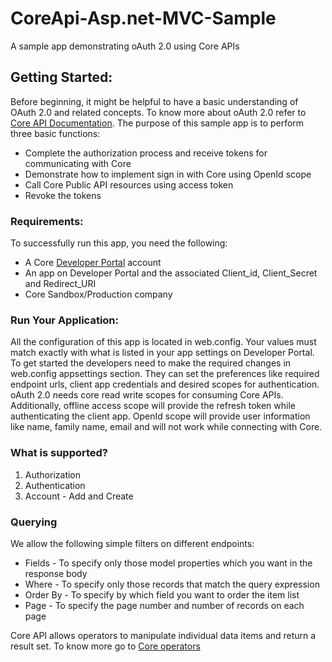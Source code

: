 # CoreApi-Asp.net-MVC-Sample
A sample app demonstrating oAuth 2.0 using Core APIs


## Getting Started:

Before beginning, it might be helpful to have a basic understanding of OAuth 2.0 and related concepts. To know more about oAuth 2.0 refer to [Core API Documentation](https://api-explorer.bqecore.com/docs/authentication-authorization). The purpose of this sample app is to perform three basic functions:
  * Complete the authorization process and receive tokens for communicating with Core
  * Demonstrate how to implement sign in with Core using OpenId scope
  * Call Core Public API resources using access token
  * Revoke the tokens
  
### Requirements:

To successfully run this app, you need the following:
  * A Core [Developer Portal](https://api-developer.bqecore.com/webapp) account
  * An app on Developer Portal and the associated Client_id, Client_Secret and Redirect_URI
  * Core Sandbox/Production company
  
### Run Your Application:

All the configuration of this app is located in web.config. Your values must match exactly with what is listed in your app settings on Developer Portal. To get started the developers need to make the required changes in web.config appsettings section. They can set the preferences like required endpoint urls, client app credentials and desired scopes for authentication. oAuth 2.0 needs core read write scopes for consuming Core APIs. Additionally, offline access scope will provide the refresh token while authenticating the client app. OpenId scope will provide user information like name, family name, email and will not work while connecting with Core.

### What is supported?

  1. Authorization
  2. Authentication
  3. Account - Add and Create
  
### Querying

We allow the following simple filters on different endpoints:

  * Fields - To specify only those model properties which you want in the response body
  * Where - To specify only those records that match the query expression
  * Order By - To specify by which field you want to order the item list
  * Page - To specify the page number and number of records on each page
  
Core API allows operators to manipulate individual data items and return a result set. To know more go to [Core operators](https://api-explorer.bqecore.com/docs/filtering#filter-operators)
